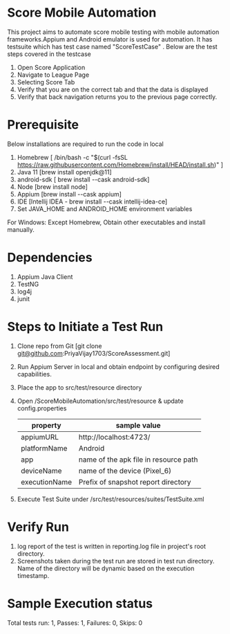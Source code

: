 
# Score Mobile Automation

This project aims to automate score mobile testing with mobile automation frameworks.Appium and Android emulator is used for automation.
It has testsuite which has test case named "ScoreTestCase" . Below are the test steps covered in the testcase
1. Open Score Application
2. Navigate to League Page
3. Selecting Score Tab
4. Verify that you are on the correct tab and that the data is displayed
5. Verify that back navigation returns you to the previous page correctly.

# Prerequisite

Below installations are required to run the code in local 

   1. Homebrew [ /bin/bash -c "$(curl -fsSL https://raw.githubusercontent.com/Homebrew/install/HEAD/install.sh)" ]
   2. Java 11 [brew install openjdk@11]
   3. android-sdk [ brew install --cask android-sdk]
   4. Node [brew install node]
   5. Appium [brew install --cask appium]
   6. IDE [Intellij IDEA - brew install --cask intellij-idea-ce]
   7. Set JAVA_HOME and ANDROID_HOME environment variables

For Windows: Except Homebrew, Obtain other executables and install manually.  

# Dependencies

1. Appium Java Client
2. TestNG
3. log4j
4. junit

# Steps to Initiate a Test Run

1. Clone repo from Git [git clone git@github.com:PriyaVijay1703/ScoreAssessment.git]
2. Run Appium Server in local and obtain endpoint by configuring desired capabilities.
3. Place the app to src/test/resource directory
4. Open /ScoreMobileAutomation/src/test/resource & update config.properties

   |  property | sample value                          |
   |---|---------------------------------------|
   |  appiumURL | http://localhost:4723/                |
   |  platformName | Android                               |
   |  app | name of the apk file in resource path |
   |  deviceName | name of the device (Pixel_6)          |
   |  executionName | Prefix of snapshot report directory   |
 
5. Execute Test Suite under /src/test/resources/suites/TestSuite.xml

# Verify Run

1. log report of the test is written in reporting.log file in project's root directory.
2. Screenshots taken during the test run are stored in test run directory. Name of the directory will be dynamic based on the execution timestamp.

# Sample Execution status

Total tests run: 1, Passes: 1, Failures: 0, Skips: 0
